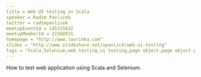 ```yaml
---
title = Web UI testing in Scala
speaker = Radim Pavlicek
twitter = radimpavlicek
meetupEventId = 145315622
meetupMemberId = 21568931
homepage = "http://www.laurinka.com"
slides = "http://www.slideshare.net/xpavlic4/web-ui-testing"
tags = "Scala,Selenium,web testing,ui testing,page object,page object pattern"
---
```

How to test web application using Scala and Selenium.
